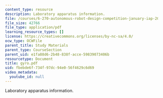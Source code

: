 ```yaml
---
content_type: resource
description: Laboratory apparatus information.
file: /courses/6-270-autonomous-robot-design-competition-january-iap-2005/fbebde6f734f97dc94e056f4629c6d69_gyro.pdf
file_size: 42766
file_type: application/pdf
learning_resource_types: []
license: https://creativecommons.org/licenses/by-nc-sa/4.0/
ocw_type: OCWFile
parent_title: Study Materials
parent_type: CourseSection
parent_uid: e1fa88d6-2b48-838f-acce-59839073406b
resourcetype: Document
title: gyro.pdf
uid: fbebde6f-734f-97dc-94e0-56f4629c6d69
video_metadata:
  youtube_id: null
---
```

Laboratory apparatus information.